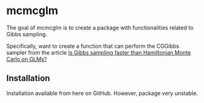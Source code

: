 
<!-- README.md is generated from README.Rmd. Please edit that file -->

# mcmcglm

<!-- badges: start -->
<!-- badges: end -->

The goal of mcmcglm is to create a package with functionalities related
to Gibbs sampling.

Specifically, want to create a function that can perform the CGGibbs
sampler from the article [Is Gibbs sampling faster than Hamiltonian
Monte Carlo on GLMs?](https://arxiv.org/abs/2410.03630)

## Installation

Installation available from here on GitHub. However, package very
unstable.

<!-- ## Example -->
<!-- This is a basic example which shows you how to solve a common problem: -->
<!-- ```{r example} -->
<!-- library(mcmcglm) -->
<!-- ## basic example code -->
<!-- ``` -->
<!-- What is special about using `README.Rmd` instead of just `README.md`? You can include R chunks like so: -->
<!-- ```{r cars} -->
<!-- summary(cars) -->
<!-- ``` -->
<!-- You'll still need to render `README.Rmd` regularly, to keep `README.md` up-to-date. `devtools::build_readme()` is handy for this. -->
<!-- You can also embed plots, for example: -->
<!-- ```{r pressure, echo = FALSE} -->
<!-- plot(pressure) -->
<!-- ``` -->
<!-- In that case, don't forget to commit and push the resulting figure files, so they display on GitHub and CRAN. -->
